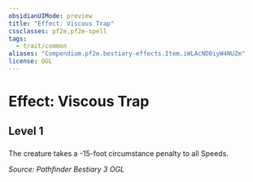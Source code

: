 ```yaml
---
obsidianUIMode: preview
title: "Effect: Viscous Trap"
cssclasses: pf2e,pf2e-spell
tags:
  - trait/common
aliases: "Compendium.pf2e.bestiary-effects.Item.iWLAcND0iyW4NUZm"
license: OGL
---
```

# Effect: Viscous Trap
## Level 1
### 






The creature takes a -15-foot circumstance penalty to all Speeds.

*Source: Pathfinder Bestiary 3*
*OGL*